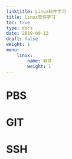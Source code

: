 ```yaml
---
linktitle: Linux软件学习
title: Linux软件学习
toc: true
type: docs
date: 2019-09-12
draft: false
weight: 1
menu:
    linux:
        name: 软件
        weight: 1
---
```

# PBS
# GIT
# SSH 
